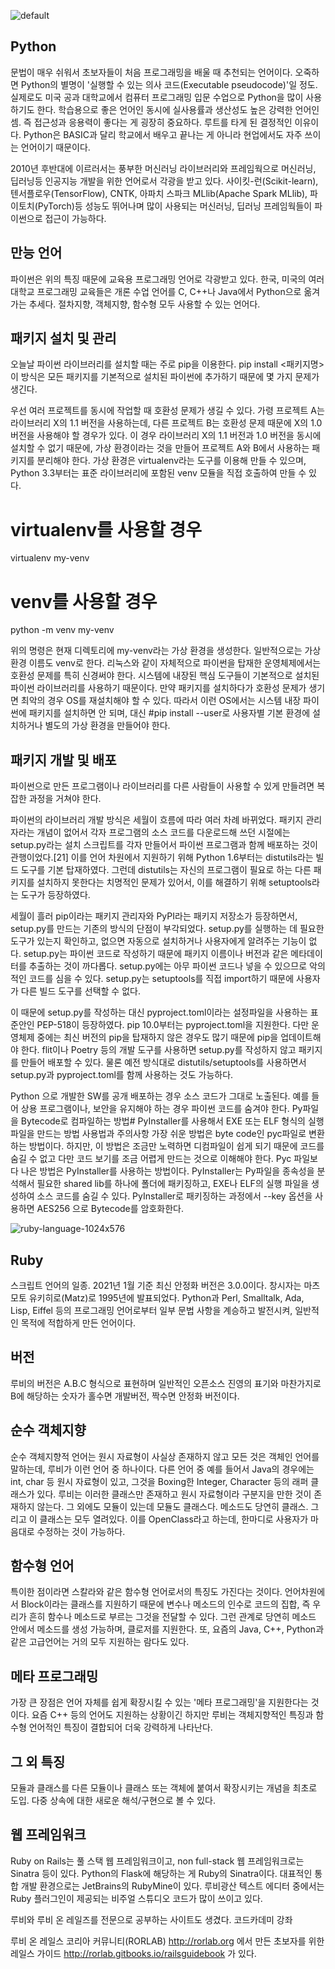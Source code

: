 


![default](https://user-images.githubusercontent.com/31435126/49341251-1735f080-f68e-11e8-99fb-809c1f38a258.png)










<h2>Python</h2>

문법이 매우 쉬워서 초보자들이 처음 프로그래밍을 배울 때 추천되는 언어이다. 오죽하면 Python의 별명이 '실행할 수 있는 의사 코드(Executable pseudocode)'일 정도. 실제로도 미국 공과 대학교에서 컴퓨터 프로그래밍 입문 수업으로 Python을 많이 사용하기도 한다. 학습용으로 좋은 언어인 동시에 실사용률과 생산성도 높은 강력한 언어인 셈. 즉 접근성과 응용력이 좋다는 게 굉장히 중요하다. 루트를 타게 된 결정적인 이유이다. Python은 BASIC과 달리 학교에서 배우고 끝나는 게 아니라 현업에서도 자주 쓰이는 언어이기 때문이다.

2010년 후반대에 이르러서는 풍부한 머신러닝 라이브러리와 프레임웍으로 머신러닝, 딥러닝등 인공지능 개발을 위한 언어로서 각광을 받고 있다. 사이킷-런(Scikit-learn), 텐서플로우(TensorFlow), CNTK, 아파치 스파크 MLlib(Apache Spark MLlib), 파이토치(PyTorch)등 성능도 뛰어나며 많이 사용되는 머신러닝, 딥러닝 프레임웍들이 파이썬으로 접근이 가능하다.

<h2>만능 언어</h2>

파이썬은 위의 특징 때문에 교육용 프로그래밍 언어로 각광받고 있다. 한국, 미국의 여러 대학교 프로그래밍 교육들은 개론 수업 언어를 C, C++나 Java에서 Python으로 옮겨가는 추세다.
절차지향, 객체지향, 함수형 모두 사용할 수 있는 언어다.

<h2>패키지 설치 및 관리</h2>

오늘날 파이썬 라이브러리를 설치할 때는 주로 pip을 이용한다.
pip install <패키지명>
이 방식은 모든 패키지를 기본적으로 설치된 파이썬에 추가하기 때문에 몇 가지 문제가 생긴다.

우선 여러 프로젝트를 동시에 작업할 때 호환성 문제가 생길 수 있다. 가령 프로젝트 A는 라이브러리 X의 1.1 버전을 사용하는데, 다른 프로젝트 B는 호환성 문제 때문에 X의 1.0 버전을 사용해야 할 경우가 있다. 이 경우 라이브러리 X의 1.1 버전과 1.0 버전을 동시에 설치할 수 없기 때문에, 가상 환경이라는 것을 만들어 프로젝트 A와 B에서 사용하는 패키지를 분리해야 한다. 가상 환경은 virtualenv라는 도구를 이용해 만들 수 있으며, Python 3.3부터는 표준 라이브러리에 포함된 venv 모듈을 직접 호출하여 만들 수 있다.
# virtualenv를 사용할 경우
virtualenv my-venv
# venv를 사용할 경우
python -m venv my-venv

위의 명령은 현재 디렉토리에 my-venv라는 가상 환경을 생성한다. 일반적으로는 가상 환경 이름도 venv로 한다.
리눅스와 같이 자체적으로 파이썬을 탑재한 운영체제에서는 호환성 문제를 특히 신경써야 한다. 시스템에 내장된 핵심 도구들이 기본적으로 설치된 파이썬 라이브러리를 사용하기 때문이다. 만약 패키지를 설치하다가 호환성 문제가 생기면 최악의 경우 OS를 재설치해야 할 수 있다. 따라서 이런 OS에서는 시스템 내장 파이썬에 패키지를 설치하면 안 되며, 대신 #pip install --user로 사용자별 기본 환경에 설치하거나 별도의 가상 환경을 만들어야 한다.

<h2>패키지 개발 및 배포</h2>

파이썬으로 만든 프로그램이나 라이브러리를 다른 사람들이 사용할 수 있게 만들려면 복잡한 과정을 거쳐야 한다.

파이썬의 라이브러리 개발 방식은 세월이 흐름에 따라 여러 차례 바뀌었다. 패키지 관리자라는 개념이 없어서 각자 프로그램의 소스 코드를 다운로드해 쓰던 시절에는 setup.py라는 설치 스크립트를 각자 만들어서 파이썬 프로그램과 함께 배포하는 것이 관행이었다.[21] 이를 언어 차원에서 지원하기 위해 Python 1.6부터는 distutils라는 빌드 도구를 기본 탑재하였다. 그런데 distutils는 자신의 프로그램이 필요로 하는 다른 패키지를 설치하지 못한다는 치명적인 문제가 있어서, 이를 해결하기 위해 setuptools라는 도구가 등장하였다.

세월이 흘러 pip이라는 패키지 관리자와 PyPI라는 패키지 저장소가 등장하면서, setup.py를 만드는 기존의 방식의 단점이 부각되었다.
setup.py를 실행하는 데 필요한 도구가 있는지 확인하고, 없으면 자동으로 설치하거나 사용자에게 알려주는 기능이 없다.
setup.py는 파이썬 코드로 작성하기 때문에 패키지 이름이나 버전과 같은 메타데이터를 추출하는 것이 까다롭다.
setup.py에는 아무 파이썬 코드나 넣을 수 있으므로 악의적인 코드를 심을 수 있다.
setup.py는 setuptools를 직접 import하기 때문에 사용자가 다른 빌드 도구를 선택할 수 없다.

이 때문에 setup.py를 작성하는 대신 pyproject.toml이라는 설정파일을 사용하는 표준안인 PEP-518이 등장하였다. pip 10.0부터는 pyproject.toml을 지원한다. 다만 운영체제 중에는 최신 버전의 pip을 탑재하지 않은 경우도 많기 때문에 pip을 업데이트해야 한다. flit이나 Poetry 등의 개발 도구를 사용하면 setup.py를 작성하지 않고 패키지를 만들어 배포할 수 있다. 물론 예전 방식대로 distutils/setuptools를 사용하면서 setup.py과 pyproject.toml를 함께 사용하는 것도 가능하다.

Python 으로 개발한 SW를 공개 배포하는 경우 소스 코드가 그대로 노출된다. 예를 들어 상용 프로그램이나, 보안을 유지해야 하는 경우 파이썬 코드를 숨겨야 한다.
Py파일을 Bytecode로 컴파일하는 방법#
PyInstaller를 사용해서 EXE 또는 ELF 형식의 실행 파일을 만드는 방법 사용법과 주의사항
가장 쉬운 방법은 byte code인 pyc파일로 변환하는 방법이다. 하지만, 이 방법은 조금만 노력하면 디컴파일이 쉽게 되기 때문에 코드를 숨길 수 없고 다만 코드 보기를 조금 어렵게 만드는 것으로 이해해야 한다. Pyc 파일보다 나은 방법은 PyInstaller를 사용하는 방법이다. PyInstaller는 Py파일을 종속성을 분석해서 필요한 shared lib를 하나에 폴더에 패키징하고, EXE나 ELF의 실행 파일을 생성하여 소스 코드를 숨길 수 있다. PyInstaller로 패키징하는 과정에서 --key 옵션을 사용하면 AES256 으로 Bytecode를 암호화한다.
















![ruby-language-1024x576](https://user-images.githubusercontent.com/31435126/49341330-49941d80-f68f-11e8-863e-cec6933a1958.png)






<h2>Ruby</h2>

스크립트 언어의 일종. 2021년 1월 기준 최신 안정화 버전은 3.0.0이다. 창시자는 마츠모토 유키히로(Matz)로 1995년에 발표되었다.
Python과 Perl, Smalltalk, Ada, Lisp, Eiffel 등의 프로그래밍 언어로부터 일부 문법 사항을 계승하고 발전시켜, 일반적인 목적에 적합하게 만든 언어이다.

<h2>버전</h2>

루비의 버전은 A.B.C 형식으로 표현하며 일반적인 오픈소스 진영의 표기와 마찬가지로 B에 해당하는 숫자가 홀수면 개발버전, 짝수면 안정화 버전이다.

<h2>순수 객체지향</h2>

순수 객체지향적 언어는 원시 자료형이 사실상 존재하지 않고 모든 것은 객체인 언어를 말하는데, 루비가 이런 언어 중 하나이다. 다른 언어 중 예를 들어서 Java의 경우에는 int, char 등 원시 자료형이 있고, 그것을 Boxing한 Integer, Character 등의 래퍼 클래스가 있다. 루비는 이러한 클래스만 존재하고 원시 자료형이라 구분지을 만한 것이 존재하지 않는다. 그 외에도 모듈이 있는데 모듈도 클래스다. 메소드도 당연히 클래스. 그리고 이 클래스는 모두 열려있다. 이를 OpenClass라고 하는데, 한마디로 사용자가 마음대로 수정하는 것이 가능하다.


<h2>함수형 언어</h2>

특이한 점이라면 스칼라와 같은 함수형 언어로서의 특징도 가진다는 것이다. 언어차원에서 Block이라는 클래스를 지원하기 때문에 변수나 메소드의 인수로 코드의 집합, 즉 우리가 흔히 함수나 메소드로 부르는 그것을 전달할 수 있다. 그런 관계로 당연히 메소드 안에서 메소드를 생성 가능하며, 클로저를 지원한다. 또, 요즘의 Java, C++, Python과 같은 고급언어는 거의 모두 지원하는 람다도 있다.

<h2>메타 프로그래밍</h2>

가장 큰 장점은 언어 자체를 쉽게 확장시킬 수 있는 '메타 프로그래밍'을 지원한다는 것이다. 요즘 C++ 등의 언어도 지원하는 상황이긴 하지만 루비는 객체지향적인 특징과 함수형 언어적인 특징이 결합되어 더욱 강력하게 나타난다. 

<h2>그 외 특징</h2>

모듈과 클래스를 다른 모듈이나 클래스 또는 객체에 붙여서 확장시키는 개념을 최초로 도입. 다중 상속에 대한 새로운 해석/구현으로 볼 수 있다.

<h2>웹 프레임워크</h2>

Ruby on Rails는 풀 스택 웹 프레임워크이고, non full-stack 웹 프레임워크로는 Sinatra 등이 있다. Python의 Flask에 해당하는 게 Ruby의 Sinatra이다. 대표적인 통합 개발 환경으로는 JetBrains의 RubyMine이 있다. 루비광산 텍스트 에디터 중에서는 Ruby 플러그인이 제공되는 비주얼 스튜디오 코드가 많이 쓰이고 있다.

루비와 루비 온 레일즈를 전문으로 공부하는 사이트도 생겼다. 코드카데미 강좌

루비 온 레일스 코리아 커뮤니티(RORLAB) http://rorlab.org 에서 만든 초보자를 위한 레일스 가이드 http://rorlab.gitbooks.io/railsguidebook 가 있다.



